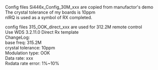 Config files Si446x_Config_30M_xxx are copied from manufactor's demo  
The crystal tolerance of my boards is 10ppm  
nIRQ is used as a symbol of RX completed.  

config files 315_OOK_direct_xxx are used for 312.2M remote control  
Use WDS 3.2.11.0 Direct Rx template  
ChangeLog:  
base freq: 315.2M  
crystal tolerance: 10ppm  
Modulation type: OOK  
Data rate: xxx  
Rxdata rate error: 1%~10%  
